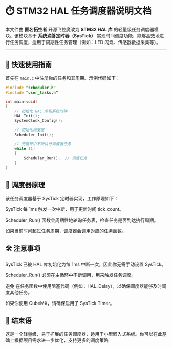 # ⏱️ STM32 HAL 任务调度器说明文档

本文件由 **匿名拓空者** 开源飞控魔改为 **STM32 HAL 库** 的轻量级任务调度器模块。该模块基于 **系统滴答定时器（SysTick）** 实现时间调度功能，能够高效地进行任务调度，适用于周期性任务管理（例如：LED 闪烁、传感器数据采集等）。

---

## 🚀 快速使用指南


首先在 `main.c` 中注册你的任务和其周期。示例代码如下：

```c
#include "scheduler.h"
#include "user_tasks.h"

int main(void)
{
    // 初始化 HAL 库和系统时钟
    HAL_Init();
    SystemClock_Config();

    // 初始化调度器
    Scheduler_Init();

    // 死循环中不断执行调度器任务
    while (1)
    {
        Scheduler_Run();  // 调度任务
    }
}

```

## 🧠 调度器原理
该任务调度器基于 SysTick 定时器实现，工作原理如下：

SysTick 每 1ms 触发一次中断，用于更新时间 tick_count。

Scheduler_Run() 函数会周期性地轮询任务表，检查任务是否到达执行周期。

如果当前时间超过任务周期，调度器会调用对应的任务函数。

## 🛠️ 注意事项
SysTick 已被 HAL 库初始化为每 1ms 中断一次，因此你无需手动设置 SysTick。

Scheduler_Run() 必须在主循环中不断调用，用来触发任务调度。

避免 在任务函数中使用阻塞代码（例如：HAL_Delay），以确保调度器能够及时调度其他任务。

如果你使用 CubeMX，请确保启用了 SysTick Timer。
## 🌟 结束语
这是一个轻量级、易于扩展的任务调度器，适用于小型嵌入式系统。你可以在此基础上根据项目需求进一步优化，支持更多的调度策略
